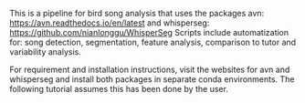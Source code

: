 
This is a pipeline for bird song analysis that uses the packages avn: https://avn.readthedocs.io/en/latest and whisperseg: https://github.com/nianlonggu/WhisperSeg
Scripts include automatization for: song detection, segmentation, feature analysis, comparison to tutor and variability analysis. 

For requirement and installation instructions, visit the websites for avn and whisperseg and install both packages in separate conda environments. 
The following tutorial assumes this has been done by the user. 

